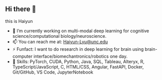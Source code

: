## Hi there 👋


this is Haiyun
- 🔭 I’m currently working on multi-modal deep learning for cognitive science/computational biology/neuroscience. 
- 📫 You can reach me at: Haiyun-Lyu@unc.edu
- ⚡ Funfact: I want to do research in deep learning for brain using brain-computer interface/biomechantronics/robotics one day.
- 🔧 Skills: PyTorch, CUDA, Python, Java, SQL, Tableau, Alteryx, R, TypeScript/JavaScript, C, HTML/CSS, Angular, FastAPI, Docker, Git/GitHub, VS Code, JupyterNotebook

<!--
**ZoeyLLL/ZoeyLLL** is a ✨ _special_ ✨ repository because its `README.md` (this file) appears on your GitHub profile.
-->



